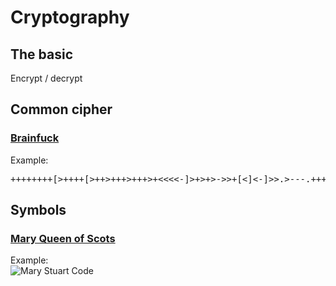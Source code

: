 # Cryptography
## The basic
Encrypt / decrypt

## Common cipher
### [Brainfuck](https://www.dcode.fr/brainfuck-language)
Example:
<pre>
++++++++[>++++[>++>+++>+++>+<<<<-]>+>+>->>+[<]<-]>>.>---.+++++++
</pre>

## Symbols
### [Mary Queen of Scots](https://www.dcode.fr/mary-stuart-code)
Example:\
![Mary Stuart Code](https://lh3.googleusercontent.com/proxy/IqB4mz1VdmJ8-5PUG98th0ZMrKneVvh36ZohcZL_-ljUl7fHaDbc1c2388FnKyv3tnb9YrG3pM07TCbGR0Cg6N-k4RtPnaLaQpiLM4jTGvmV)
